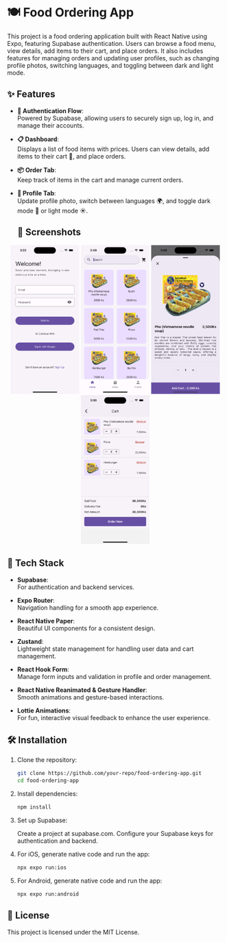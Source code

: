 # 🍽️ Food Ordering App

This project is a food ordering application built with React Native using Expo, featuring Supabase authentication. Users can browse a food menu, view details, add items to their cart, and place orders. It also includes features for managing orders and updating user profiles, such as changing profile photos, switching languages, and toggling between dark and light mode.

## ✨ Features

- **🔐 Authentication Flow**:  
  Powered by Supabase, allowing users to securely sign up, log in, and manage their accounts.

- **📋 Dashboard**:  
  Displays a list of food items with prices. Users can view details, add items to their cart 🛒, and place orders.

- **📦 Order Tab**:  
  Keep track of items in the cart and manage current orders.

- **👤 Profile Tab**:  
  Update profile photo, switch between languages 🌍, and toggle dark mode 🌙 or light mode ☀️.

  ## 📸 Screenshots

<p align="center">
  <img src="./assets/images/preview1.png" alt="Login Screen" width="160"/>
  <img src="./assets/images/preview2.png" alt="List Screen" width="160"/>
  <img src="./assets/images/preview3.png" alt="Detail Screen" width="160"/>
  <img src="./assets/images/preview4.png" alt="Cart Screen" width="160"/>
</p>

## 🔧 Tech Stack

- **Supabase**:  
  For authentication and backend services.

- **Expo Router**:  
  Navigation handling for a smooth app experience.

- **React Native Paper**:  
  Beautiful UI components for a consistent design.

- **Zustand**:  
  Lightweight state management for handling user data and cart management.

- **React Hook Form**:  
  Manage form inputs and validation in profile and order management.

- **React Native Reanimated & Gesture Handler**:  
  Smooth animations and gesture-based interactions.

- **Lottie Animations**:  
  For fun, interactive visual feedback to enhance the user experience.

## 🛠️ Installation

1. Clone the repository:

   ```bash
   git clone https://github.com/your-repo/food-ordering-app.git
   cd food-ordering-app
   ```

2. Install dependencies:

   ```bash
   npm install
   ```

3. Set up Supabase:

   Create a project at supabase.com.
   Configure your Supabase keys for authentication and backend.

4. For iOS, generate native code and run the app:

   ```bash
   npx expo run:ios
   ```

5. For Android, generate native code and run the app:
   ```bash
   npx expo run:android
   ```

## 📝 License

This project is licensed under the MIT License.
